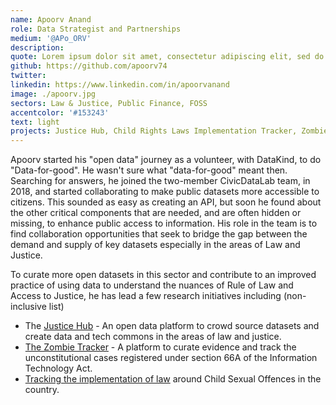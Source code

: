 ```yaml
---
name: Apoorv Anand
role: Data Strategist and Partnerships
medium: '@APo_ORV'
description:
quote: Lorem ipsum dolor sit amet, consectetur adipiscing elit, sed do eiusmod tempor incididunt.
github: https://github.com/apoorv74
twitter:
linkedin: https://www.linkedin.com/in/apoorvanand
image: ./apoorv.jpg
sectors: Law & Justice, Public Finance, FOSS
accentcolor: '#153243'
text: light
projects: Justice Hub, Child Rights Laws Implementation Tracker, Zombie Tracker
---
```


Apoorv started his "open data" journey as a volunteer, with DataKind, to do "Data-for-good". He wasn't sure what "data-for-good" meant then. Searching for answers, he joined the two-member CivicDataLab team, in 2018, and started collaborating to make public datasets more accessible to citizens. This sounded as easy as creating an API, but soon he found about the other critical components that are needed, and are often hidden or missing, to enhance public access to information. His role in the team is to find collaboration opportunities that seek to bridge the gap between the demand and supply of key datasets especially in the areas of Law and Justice. 

To curate more open datasets in this sector and contribute to an improved practice of using data to understand the nuances of Rule of Law and Access to Justice, he has lead a few research initiatives including (non-inclusive list)

- The [Justice Hub](justicehub.in/) - An open data platform to crowd source datasets and create data and tech commons in the areas of law and justice. 
- [The Zombie Tracker](zombietracker.in/) - A platform to curate evidence and track the unconstitutional cases registered under section 66A of the Information Technology Act.
- [Tracking the implementation of law](https://civicdatalab.in/website-new/work/lawandjustice/childrights/) around Child Sexual Offences in the country. 